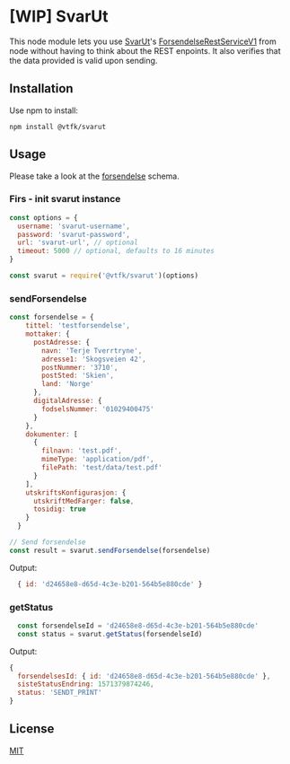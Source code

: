 # [WIP] SvarUt
This node module lets you use [SvarUt](https://www.ks.no/fagomrader/digitalisering/felleslosninger/svar-inn-og-svar-ut/)'s [ForsendelseRestServiceV1](https://ks-no.github.io/svarut/integrasjon/forsendelserestservicev1/) from node without having to think about the REST enpoints. It also verifies that the data provided is valid upon sending.


## Installation
Use npm to install:
```
npm install @vtfk/svarut
```

## Usage

Please take a look at the [forsendelse](https://github.com/vtfk/svarut/blob/master/src/schemas/forsendelse.json) schema.

### Firs - init svarut instance
```javascript
const options = {
  username: 'svarut-username',
  password: 'svarut-password',
  url: 'svarut-url', // optional
  timeout: 5000 // optional, defaults to 16 minutes
}

const svarut = require('@vtfk/svarut')(options)
```

### sendForsendelse
```javascript
const forsendelse = {
    tittel: 'testforsendelse',
    mottaker: {
      postAdresse: {
        navn: 'Terje Tverrtryne',
        adresse1: 'Skogsveien 42',
        postNummer: '3710',
        postSted: 'Skien',
        land: 'Norge'
      },
      digitalAdresse: {
        fodselsNummer: '01029400475'
      }
    },
    dokumenter: [
      {
        filnavn: 'test.pdf',
        mimeType: 'application/pdf',
        filePath: 'test/data/test.pdf'
      }
    ],
    utskriftsKonfigurasjon: {
      utskriftMedFarger: false,
      tosidig: true
    }
  }

// Send forsendelse
const result = svarut.sendForsendelse(forsendelse)
```

Output:
```javascript
  { id: 'd24658e8-d65d-4c3e-b201-564b5e880cde' }
```

### getStatus
```javascript
  const forsendelseId = 'd24658e8-d65d-4c3e-b201-564b5e880cde'
  const status = svarut.getStatus(forsendelseId)
```

Output:
```javascript
{ 
  forsendelsesId: { id: 'd24658e8-d65d-4c3e-b201-564b5e880cde' },
  sisteStatusEndring: 1571379874246,
  status: 'SENDT_PRINT' 
}
```

## License
[MIT](LICENSE)